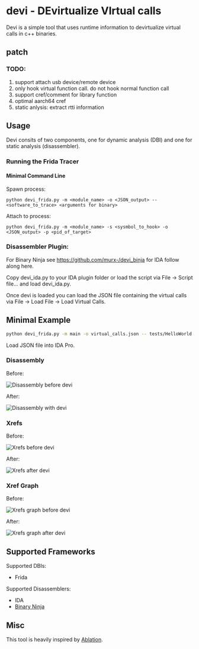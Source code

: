 # devi - DEvirtualize VIrtual calls

Devi is a simple tool that uses runtime information to devirtualize virtual calls in c++ binaries. 

## patch
### TODO:
1. support attach usb device/remote device
2. only hook virtual function call. do not hook normal function call
3. support cref/comment for library function
4. optimal aarch64 cref
5. static anlysis: extract rtti information


## Usage

Devi consits of two components, one for dynamic analysis (DBI)  and one for static analysis (disassembler). 

### Running the Frida Tracer

#### Minimal Command Line

Spawn process:

```
python devi_frida.py -m <module_name> -o <JSON_output> -- <software_to_trace> <arguments for binary>
```

Attach to process:

```
python devi_frida.py -m <module_name> -s <sysmbol_to_hook> -o <JSON_output> -p <pid_of_target>
```

### Disassembler Plugin:

For Binary Ninja see https://github.com/murx-/devi_binja for IDA follow along here. 

Copy devi\_ida.py to your IDA plugin folder or load the script via File -> Script file... and load devi\_ida.py.

Once devi is loaded you can load the JSON file containing the virtual calls via File -> Load File -> Load Virtual Calls. 

## Minimal Example

```bash
python devi_frida.py -m main -o virtual_calls.json -- tests/HelloWorld myArgs
```

Load JSON file into IDA Pro. 

### Disassembly

Before:

![Disassembly before devi](https://github.com/murx-/devi/blob/master/images/cpp-test-assembly-wo-devi.png)


After:

![Disassembly with devi](https://github.com/murx-/devi/blob/master/images/cpp-test-assembly-w-devi.PNG)

### Xrefs

Before:

![Xrefs before devi](https://github.com/murx-/devi/blob/master/images/cpp-test-xrefs-wo-devi.PNG)

After:

![Xrefs after devi](https://github.com/murx-/devi/blob/master/images/cpp-test-xrefs-w-devi.PNG)

### Xref Graph

Before:

![Xrefs graph before devi](https://github.com/murx-/devi/blob/master/images/cpp-test-xrefs-graphs-wo-devi2.PNG)

After:

![Xrefs graph after devi](https://github.com/murx-/devi/blob/master/images/cpp-test-xrefs-graphs-w-devi.PNG)

## Supported Frameworks

Supported DBIs:

- Frida

Supported Disassemblers:

- IDA
- [Binary Ninja](https://github.com/murx-/devi_binja)

## Misc

This tool is heavily inspired by [Ablation](https://github.com/cylance/Ablation). 
